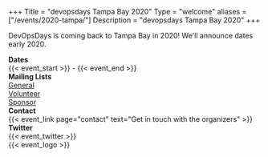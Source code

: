 +++
Title = "devopsdays Tampa Bay 2020"
Type = "welcome"
aliases = ["/events/2020-tampa/"]
Description = "devopsdays Tampa Bay 2020"
+++

DevOpsDays is coming back to Tampa Bay in 2020! We'll announce dates early 2020.

<div class = "row">
  <div class = "col-md-2">
    <strong>Dates</strong>
  </div>
  <div class = "col-md-8">
    {{< event_start >}} - {{< event_end >}}
  </div>
</div>
<!-- <div class = "row">
  <div class = "col-md-2">
    <strong>Location</strong>
  </div>
  <div class = "col-md-8">
    {{< event_location >}}
  </div>
</div> -->
<!-- <div class = "row">
  <div class = "col-md-2">
    <strong>Register</strong>
  </div>
  <div class = "col-md-8">
    {{< event_link page="registration" text="Register to attend the conference!" >}}
  </div>
</div> -->
<!-- <div class = "row">
  <div class = "col-md-2">
    <strong>Propose</strong>
  </div>
  <div class = "col-md-8">
    {{< event_link page="propose" text="Propose a talk!" >}}
  </div>
</div> -->
<!-- <div class = "row">
  <div class = "col-md-2">
    <strong>Program</strong>
  </div>
  <div class = "col-md-8">
    View the {{< event_link page="program" text="program." >}}
  </div>
</div> -->
<!-- <div class = "row">
  <div class = "col-md-2">
    <strong>Speakers</strong>
  </div>
  <div class = "col-md-8">
    Check out the {{< event_link page="speakers" text="speakers!" >}}
  </div>
</div> -->
<!-- <div class = "row">
  <div class = "col-md-2">
    <strong>Sponsors</strong>
  </div>
  <div class = "col-md-8">
    {{< event_link page="sponsor" text="Sponsor the conference!" >}}
  </div>
</div> -->
 <div class = "row">
  <div class = "col-md-2">
    <strong>Mailing Lists</strong>
  </div>
  <div class = "col-md-8">
    <a href="http://eepurl.com/dNJbhA">General</a>
  </div>
</div> 
<div class = "row">
  <div class = "col-md-2">
    <strong></strong>
  </div>
  <div class = "col-md-8">
    <a href="http://eepurl.com/dNIFQQ">Volunteer</a>
  </div>
</div> 
<div class = "row">
  <div class = "col-md-2">
    <strong></strong>
  </div>
  <div class = "col-md-8">
    <a href="http://eepurl.com/dNKngY">Sponsor</a>
  </div>
</div> 
<div class = "row">
  <div class = "col-md-2">
    <strong>Contact</strong>
  </div>
  <div class = "col-md-8">
    {{< event_link page="contact" text="Get in touch with the organizers" >}}
  </div>
</div>
<div class = "row">
  <div class = "col-md-2">
    <strong>Twitter</strong>
  </div>
  <div class = "col-md-8">
    {{< event_twitter >}}
  </div>
</div>

<div style="text-align:left;">
  {{< event_logo >}}
</div> 

